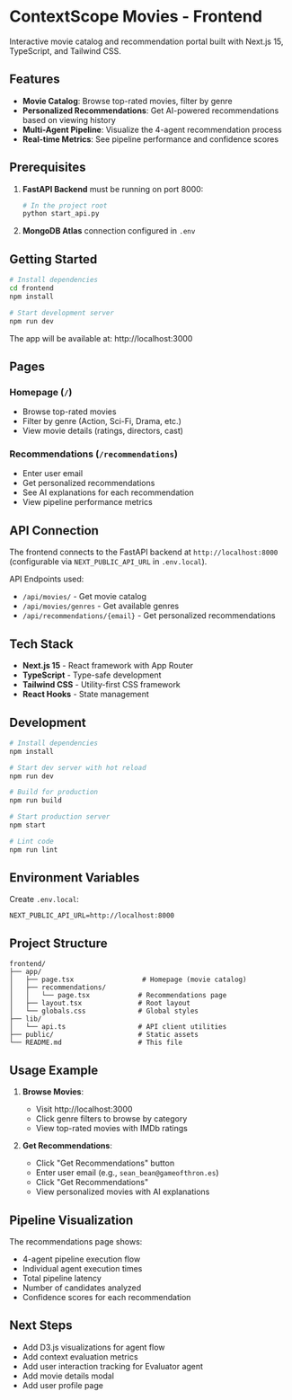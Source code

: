 # ContextScope Movies - Frontend

Interactive movie catalog and recommendation portal built with Next.js 15, TypeScript, and Tailwind CSS.

## Features

- **Movie Catalog**: Browse top-rated movies, filter by genre
- **Personalized Recommendations**: Get AI-powered recommendations based on viewing history
- **Multi-Agent Pipeline**: Visualize the 4-agent recommendation process
- **Real-time Metrics**: See pipeline performance and confidence scores

## Prerequisites

1. **FastAPI Backend** must be running on port 8000:
   ```bash
   # In the project root
   python start_api.py
   ```

2. **MongoDB Atlas** connection configured in `.env`

## Getting Started

```bash
# Install dependencies
cd frontend
npm install

# Start development server
npm run dev
```

The app will be available at: http://localhost:3000

## Pages

### Homepage (`/`)
- Browse top-rated movies
- Filter by genre (Action, Sci-Fi, Drama, etc.)
- View movie details (ratings, directors, cast)

### Recommendations (`/recommendations`)
- Enter user email
- Get personalized recommendations
- See AI explanations for each recommendation
- View pipeline performance metrics

## API Connection

The frontend connects to the FastAPI backend at `http://localhost:8000` (configurable via `NEXT_PUBLIC_API_URL` in `.env.local`).

API Endpoints used:
- `/api/movies/` - Get movie catalog
- `/api/movies/genres` - Get available genres
- `/api/recommendations/{email}` - Get personalized recommendations

## Tech Stack

- **Next.js 15** - React framework with App Router
- **TypeScript** - Type-safe development
- **Tailwind CSS** - Utility-first CSS framework
- **React Hooks** - State management

## Development

```bash
# Install dependencies
npm install

# Start dev server with hot reload
npm run dev

# Build for production
npm run build

# Start production server
npm start

# Lint code
npm run lint
```

## Environment Variables

Create `.env.local`:
```env
NEXT_PUBLIC_API_URL=http://localhost:8000
```

## Project Structure

```
frontend/
├── app/
│   ├── page.tsx                 # Homepage (movie catalog)
│   ├── recommendations/
│   │   └── page.tsx            # Recommendations page
│   ├── layout.tsx              # Root layout
│   └── globals.css             # Global styles
├── lib/
│   └── api.ts                  # API client utilities
├── public/                     # Static assets
└── README.md                   # This file
```

## Usage Example

1. **Browse Movies**:
   - Visit http://localhost:3000
   - Click genre filters to browse by category
   - View top-rated movies with IMDb ratings

2. **Get Recommendations**:
   - Click "Get Recommendations" button
   - Enter user email (e.g., `sean_bean@gameofthron.es`)
   - Click "Get Recommendations"
   - View personalized movies with AI explanations

## Pipeline Visualization

The recommendations page shows:
- 4-agent pipeline execution flow
- Individual agent execution times
- Total pipeline latency
- Number of candidates analyzed
- Confidence scores for each recommendation

## Next Steps

- Add D3.js visualizations for agent flow
- Add context evaluation metrics
- Add user interaction tracking for Evaluator agent
- Add movie details modal
- Add user profile page
